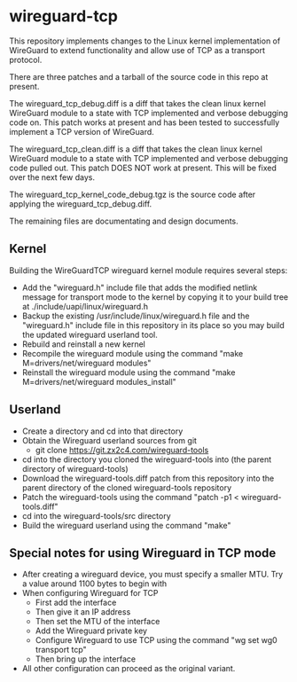 # wireguard-tcp
This repository implements changes to the Linux kernel implementation of WireGuard to extend functionality and allow use of TCP as a transport protocol.

There are three patches and a tarball of the source code in this repo at present.

The wireguard_tcp_debug.diff is a diff that takes the clean linux kernel WireGuard module to a state with TCP implemented and verbose debugging code on. This patch works at present and has been tested to successfully implement a TCP version of WireGuard.

The wireguard_tcp_clean.diff is a diff that takes the clean linux kernel WireGuard module to a state with TCP implemented and verbose debugging code pulled out. This patch DOES NOT work at present. This will be fixed over the next few days.

The wireguard_tcp_kernel_code_debug.tgz is the source code after applying the wireguard_tcp_debug.diff.

The remaining files are documentating and design documents.

## Kernel
Building the WireGuardTCP wireguard kernel module requires several steps:
 - Add the "wireguard.h" include file that adds the modified netlink message for transport mode to the kernel by copying it to your build tree at ./include/uapi/linux/wireguard.h
 - Backup the existing /usr/include/linux/wireguard.h file and the "wireguard.h" include file in this repository in its place so you may build the updated wireguard userland tool.
 - Rebuild and reinstall a new kernel
 - Recompile the wireguard module using the command "make M=drivers/net/wireguard modules"
- Reinstall the wireguard module using the command "make M=drivers/net/wireguard modules_install"

 ## Userland
 - Create a directory and cd into that directory
 - Obtain the Wireguard userland sources from git
   - git clone https://git.zx2c4.com/wireguard-tools
 - cd into the directory you cloned the wireguard-tools into (the parent directory of wireguard-tools)
 - Download the wireguard-tools.diff patch from this repository into the parent directory of the cloned wireguard-tools repository
 - Patch the wireguard-tools using the command "patch -p1 < wireguard-tools.diff"
 - cd into the wireguard-tools/src directory
 - Build the wireguard userland using the command "make"

## Special notes for using Wireguard in TCP mode  
 - After creating a wireguard device, you must specify a smaller MTU. Try a value around 1100 bytes to begin with 
 - When configuring Wireguard for TCP
   - First add the interface
   - Then give it an IP address
   - Then set the MTU of the interface
   - Add the Wireguard private key
   - Configure Wireguard to use TCP using the command "wg set wg0 transport tcp"
   - Then bring up the interface
 - All other configuration can proceed as the original variant.
